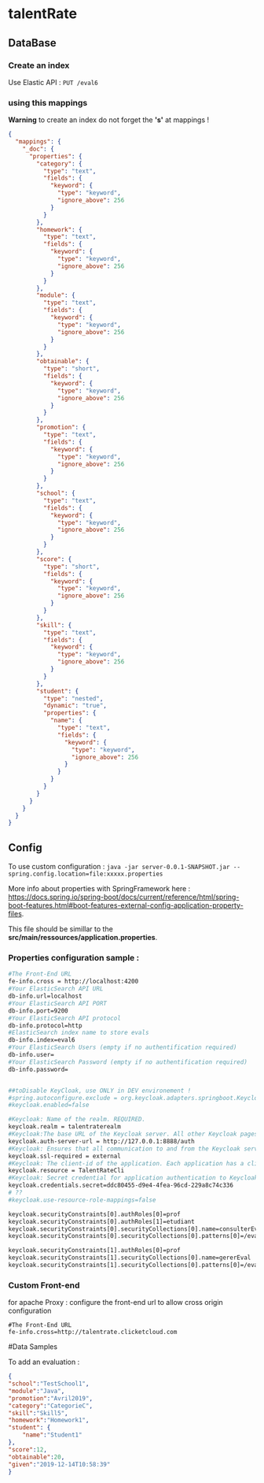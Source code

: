 # talentRate

## DataBase

### Create an index
Use Elastic API : ``PUT /eval6``


### using this mappings
**Warning** to create an index do not forget the **'s'** at mappings !

```Json
{
  "mappings": {
    "_doc": {
      "properties": {
        "category": {
          "type": "text",
          "fields": {
            "keyword": {
              "type": "keyword",
              "ignore_above": 256
            }
          }
        },
        "homework": {
          "type": "text",
          "fields": {
            "keyword": {
              "type": "keyword",
              "ignore_above": 256
            }
          }
        },
        "module": {
          "type": "text",
          "fields": {
            "keyword": {
              "type": "keyword",
              "ignore_above": 256
            }
          }
        },
        "obtainable": {
          "type": "short",
          "fields": {
            "keyword": {
              "type": "keyword",
              "ignore_above": 256
            }
          }
        },
        "promotion": {
          "type": "text",
          "fields": {
            "keyword": {
              "type": "keyword",
              "ignore_above": 256
            }
          }
        },
        "school": {
          "type": "text",
          "fields": {
            "keyword": {
              "type": "keyword",
              "ignore_above": 256
            }
          }
        },
        "score": {
          "type": "short",
          "fields": {
            "keyword": {
              "type": "keyword",
              "ignore_above": 256
            }
          }
        },
        "skill": {
          "type": "text",
          "fields": {
            "keyword": {
              "type": "keyword",
              "ignore_above": 256
            }
          }
        },
        "student": {
          "type": "nested",
          "dynamic": "true",
          "properties": {
            "name": {
              "type": "text",
              "fields": {
                "keyword": {
                  "type": "keyword",
                  "ignore_above": 256
                }
              }
            }
          }
        }
      }
    }
  }
}

```


## Config

To use custom configuration : ``java -jar server-0.0.1-SNAPSHOT.jar --spring.config.location=file:xxxxx.properties``

More info about properties with SpringFramework here : https://docs.spring.io/spring-boot/docs/current/reference/html/spring-boot-features.html#boot-features-external-config-application-property-files.

This file should be simillar to the __src/main/ressources/application.properties__.


### Properties configuration sample : 

```sh
#The Front-End URL
fe-info.cross = http://localhost:4200
#Your ElasticSearch API URL
db-info.url=localhost
#Your ElasticSearch API PORT
db-info.port=9200
#Your ElasticSearch API protocol
db-info.protocol=http
#ElasticSearch index name to store evals
db-info.index=eval6
#Your ElasticSearch Users (empty if no authentification required)
db-info.user=
#Your ElasticSearch Password (empty if no authentification required)
db-info.password=


##toDisable KeyCloak, use ONLY in DEV environement !
#spring.autoconfigure.exclude = org.keycloak.adapters.springboot.KeycloakAutoConfiguration
#keycloak.enabled=false

#Keycloak: Name of the realm. REQUIRED.
keycloak.realm = talentraterealm
#Keycloak:The base URL of the Keycloak server. All other Keycloak pages and REST service endpoints are derived from this. REQUIRED.
keycloak.auth-server-url = http://127.0.0.1:8888/auth
#Keycloak: Ensures that all communication to and from the Keycloak server is over HTTPS. OPTIONAL
keycloak.ssl-required = external
#Keycloak: The client-id of the application. Each application has a client-id that is used to identify the application. REQUIRED.
keycloak.resource = TalentRateCli
#Keycloak: Secret credential for application authentication to Keycloak server.
keycloak.credentials.secret=ddc80455-d9e4-4fea-96cd-229a8c74c336
# ??
#keycloak.use-resource-role-mappings=false

keycloak.securityConstraints[0].authRoles[0]=prof
keycloak.securityConstraints[0].authRoles[1]=etudiant
keycloak.securityConstraints[0].securityCollections[0].name=consulterEval
keycloak.securityConstraints[0].securityCollections[0].patterns[0]=/eval/

keycloak.securityConstraints[1].authRoles[0]=prof
keycloak.securityConstraints[1].securityCollections[0].name=gererEval
keycloak.securityConstraints[1].securityCollections[0].patterns[0]=/eval/
```


### Custom Front-end
for apache Proxy : configure the front-end url to allow cross origin configuration 
```
#The Front-End URL
fe-info.cross=http://talentrate.clicketcloud.com
```


#Data Samples

To add an evaluation : 

```Json
{
"school":"TestSchool1", 
"module":"Java", 
"promotion":"Avril2019", 
"category":"CategorieC", 
"skill":"Skill5", 
"homework":"Homework1", 
"student": {
	"name":"Student1"
}, 
"score":12, 
"obtainable":20,
"given":"2019-12-14T10:58:39"
}
```

